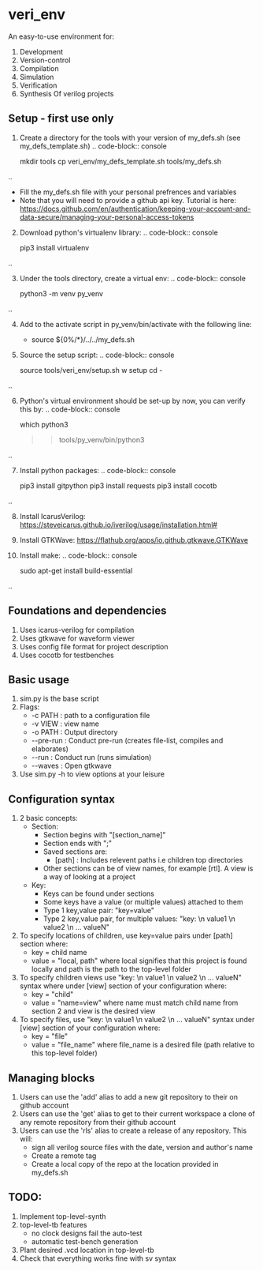 # veri_env
An easy-to-use environment for:
1. Development
2. Version-control
3. Compilation
4. Simulation
5. Verification
6. Synthesis
Of verilog projects

## Setup - first use only

1. Create a directory for the tools with your version of my_defs.sh (see my_defs_template.sh)
.. code-block:: console

    mkdir tools
    cp veri_env/my_defs_template.sh tools/my_defs.sh

.. 
   * Fill the my_defs.sh file with your personal prefrences and variables
   * Note that you will need to provide a github api key. Tutorial is here:
        https://docs.github.com/en/authentication/keeping-your-account-and-data-secure/managing-your-personal-access-tokens

2. Download python's virtualenv library:
.. code-block:: console

    pip3 install virtualenv

.. 
 
3. Under the tools directory, create a virtual env:
.. code-block:: console

    python3 -m venv py_venv

.. 

4. Add to the activate script in py_venv/bin/activate with the following line:
   * source ${0%/*}/../../my_defs.sh 

5. Source the setup script:
.. code-block:: console

    source tools/veri_env/setup.sh w setup
    cd -

.. 

6. Python's virtual environment should be set-up by now, you can verify this by:
.. code-block:: console

    which python3
    >> tools/py_venv/bin/python3

.. 

7. Install python packages:
.. code-block:: console

    pip3 install gitpython
    pip3 install requests
    pip3 install cocotb

.. 

8. Install IcarusVerilog:
        https://steveicarus.github.io/iverilog/usage/installation.html#

9. Install GTKWave:
        https://flathub.org/apps/io.github.gtkwave.GTKWave

10. Install make:
.. code-block:: console

    sudo apt-get install build-essential

.. 

## Foundations and dependencies
1. Uses icarus-verilog for compilation
2. Uses gtkwave for waveform viewer
3. Uses config file format for project description
4. Uses cocotb for testbenches

## Basic usage
1. sim.py is the base script
2. Flags: 
   * -c PATH   :  path to a configuration file
   * -v VIEW   :  view name
   * -o PATH   :  Output directory
   * --pre-run :  Conduct pre-run (creates file-list, compiles and elaborates)
   * --run     :  Conduct run (runs simulation)
   * --waves   :  Open gtkwave 
3. Use sim.py -h to view options at your leisure

## Configuration syntax
1. 2 basic concepts:
   * Section:  
      * Section begins with "[section_name]"
      * Section ends with ";"
      * Saved sections are:
         * [path] : Includes relevent paths i.e children top directories
      * Other sections can be of view names, for example [rtl]. A view is a way of looking at a project
   * Key: 
      * Keys can be found under sections
      * Some keys have a value (or multiple values) attached to them
      * Type 1 key,value pair: "key=value"
      * Type 2 key,value pair, for multiple values: "key: \n value1 \n value2 \n ... valueN"
2. To specify locations of children, use key=value pairs under [path] section where:
   * key = child name
   * value = "local, path" where local signifies that this project is found locally and path is the path to the top-level folder
3. To specify children views use "key: \n value1 \n value2 \n ... valueN" syntax where under [view] section of your configuration where:
   * key = "child"
   * value = "name=view" where name must match child name from section 2 and view is the desired view
4. To specify files, use "key: \n value1 \n value2 \n ... valueN" syntax under [view] section of your configuration where:
   * key = "file"
   * value = "file_name" where file_name is a desired file (path relative to this top-level folder)

## Managing blocks
1. Users can use the 'add' alias to add a new git repository to their on github account
2. Users can use the 'get' alias to get to their current workspace a clone of any remote repository from their github account
3. Users can use the 'rls' alias to create a release of any repository. This will:
   * sign all verilog source files with the date, version and author's name
   * Create a remote tag
   * Create a local copy of the repo at the location provided in my_defs.sh

## TODO:
1. Implement top-level-synth
2. top-level-tb features
   * no clock designs fail the auto-test
   * automatic test-bench generation
2. Plant desired .vcd location in top-level-tb
3. Check that everything works fine with sv syntax
